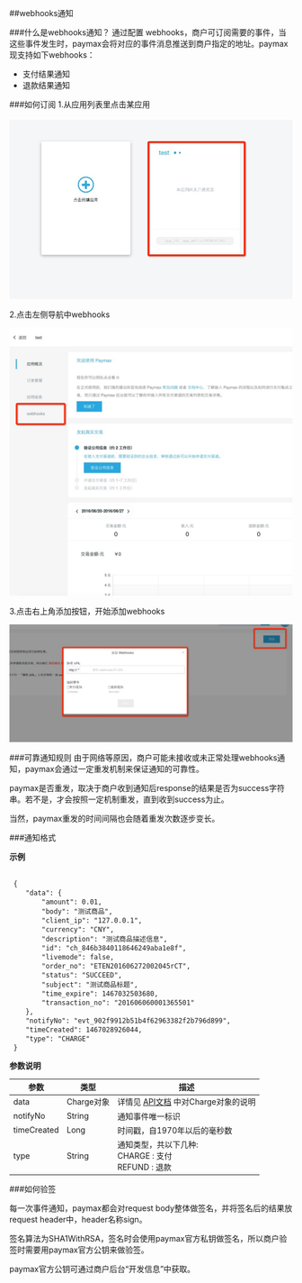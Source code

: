##webhooks通知


###什么是webhooks通知？
通过配置 webhooks，商户可订阅需要的事件，当这些事件发生时，paymax会将对应的事件消息推送到商户指定的地址。paymax现支持如下webhooks：</br>

* 支付结果通知
* 退款结果通知


###如何订阅
1.从应用列表里点击某应用

![应用中心](image/app_center.png) 

2.点击左侧导航中webhooks

![](image/app_preview_webhooks.png)

3.点击右上角添加按钮，开始添加webhooks

![](image/add_webhooks.png)


###可靠通知规则
由于网络等原因，商户可能未接收或未正常处理webhooks通知，paymax会通过一定重发机制来保证通知的可靠性。

paymax是否重发，取决于商户收到通知后response的结果是否为success字符串。若不是，才会按照一定机制重发，直到收到success为止。

当然，paymax重发的时间间隔也会随着重发次数逐步变长。


###通知格式

**示例**

```

 {
 	"data": {
 		"amount": 0.01,
 		"body": "测试商品",
 		"client_ip": "127.0.0.1",
 		"currency": "CNY",
 		"description": "测试商品描述信息",
 		"id": "ch_846b3840118646249aba1e8f",
 		"livemode": false,
 		"order_no": "ETEN201606272002045rCT",
 		"status": "SUCCEED",
 		"subject": "测试商品标题",
 		"time_expire": 1467032503680,
 		"transaction_no": "201606060001365501"
 	},
 	"notifyNo": "evt_902f9912b51b4f62963382f2b796d899",
 	"timeCreated": 1467028926044,
 	"type": "CHARGE"
 }

```

**参数说明**

| 参数              | 类型      | 描述                                       |
| -------------- | ------- | ---------------------------------------- |
|      data     |    Charge对象  |  详情见 [API文档](API文档.md#支付) 中对Charge对象的说明 |
| notifyNo    |   String|  通知事件唯一标识 |
| timeCreated | Long  | 时间戳，自1970年以后的毫秒数  |
| type |  String |  通知类型，共以下几种:<br/> CHARGE : 支付 <br/> REFUND : 退款 |



###如何验签

每一次事件通知，paymax都会对request body整体做签名，并将签名后的结果放request header中，header名称sign。

签名算法为SHA1WithRSA，签名时会使用paymax官方私钥做签名，所以商户验签时需要用paymax官方公钥来做验签。

paymax官方公钥可通过商户后台“开发信息”中获取。





